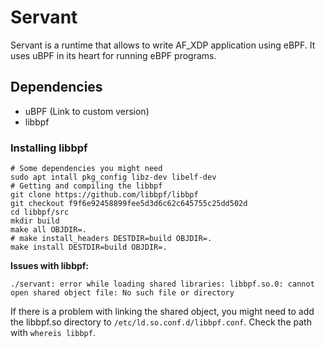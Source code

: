 # Servant

Servant is a runtime that allows to write AF\_XDP application using eBPF. It uses uBPF in its heart for running eBPF programs.

## Dependencies

* uBPF (Link to custom version)
* libbpf


### Installing libbpf

```
# Some dependencies you might need
sudo apt intall pkg_config libz-dev libelf-dev
# Getting and compiling the libbpf
git clone https://github.com/libbpf/libbpf
git checkout f9f6e92458899fee5d3d6c62c645755c25dd502d
cd libbpf/src
mkdir build
make all OBJDIR=.
# make install_headers DESTDIR=build OBJDIR=.
make install DESTDIR=build OBJDIR=.
```

**Issues with libbpf:**

```
./servant: error while loading shared libraries: libbpf.so.0: cannot open shared object file: No such file or directory
```

If there is a problem with linking the shared object, you might need to add
the libbpf.so directory to `/etc/ld.so.conf.d/libbpf.conf`. Check the path with
`whereis libbpf`.

